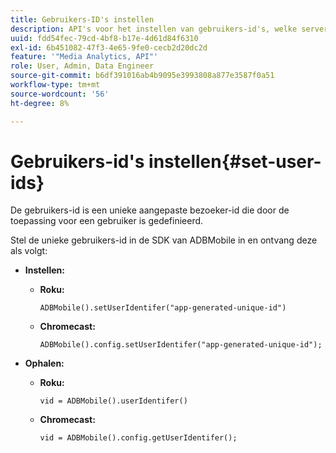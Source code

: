 ```yaml
---
title: Gebruikers-ID's instellen
description: API's voor het instellen van gebruikers-id's, welke server een unieke klant-id is.
uuid: fdd54fec-79cd-4bf8-b17e-4d61d84f6310
exl-id: 6b451082-47f3-4e65-9fe0-cecb2d20dc2d
feature: '"Media Analytics, API"'
role: User, Admin, Data Engineer
source-git-commit: b6df391016ab4b9095e3993808a877e3587f0a51
workflow-type: tm+mt
source-wordcount: '56'
ht-degree: 8%

---
```


# Gebruikers-id&#39;s instellen{#set-user-ids}

De gebruikers-id is een unieke aangepaste bezoeker-id die door de toepassing voor een gebruiker is gedefinieerd.

Stel de unieke gebruikers-id in de SDK van ADBMobile in en ontvang deze als volgt:

* **Instellen:**

   * **Roku:**

      ```
      ADBMobile().setUserIdentifer("app-generated-unique-id")
      ```

   * **Chromecast:**

      ```
      ADBMobile().config.setUserIdentifer("app-generated-unique-id");
      ```

* **Ophalen:**

   * **Roku:**

      ```
      vid = ADBMobile().userIdentifer()
      ```

   * **Chromecast:**

      ```
      vid = ADBMobile().config.getUserIdentifer();
      ```
